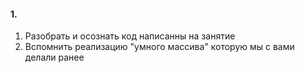 #### 1.
1. Разобрать и осознать код написанны на занятие
2. Вспомнить реализацию "умного массива" которую мы с вами делали ранее
